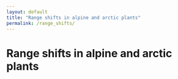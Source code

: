 ```yaml
---
layout: default
title: "Range shifts in alpine and arctic plants"
permalink: /range_shifts/
---
```


# Range shifts in alpine and arctic plants
